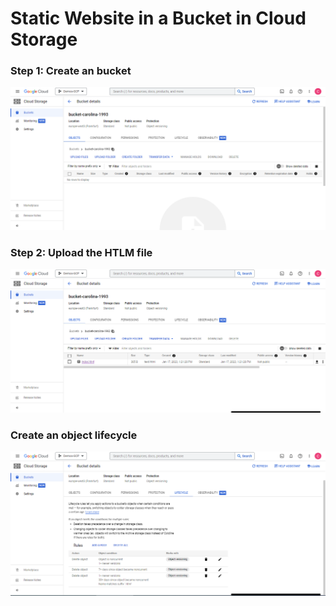 # Static Website in a Bucket in Cloud Storage

### Step 1: Create an bucket

![Bucket Creation](img/01_BucketCreation.png)

### Step 2: Upload the HTLM file

![Upload Files](img/02_WebPage.png)

### Create an object lifecycle

![Lifecycle](img/3_Lifecycle.png)